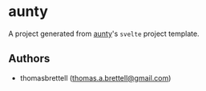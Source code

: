 # aunty

A project generated from [aunty](https://github.com/abcnews/aunty)'s `svelte` project template.

## Authors

- thomasbrettell ([thomas.a.brettell@gmail.com](mailto:thomas.a.brettell@gmail.com))
